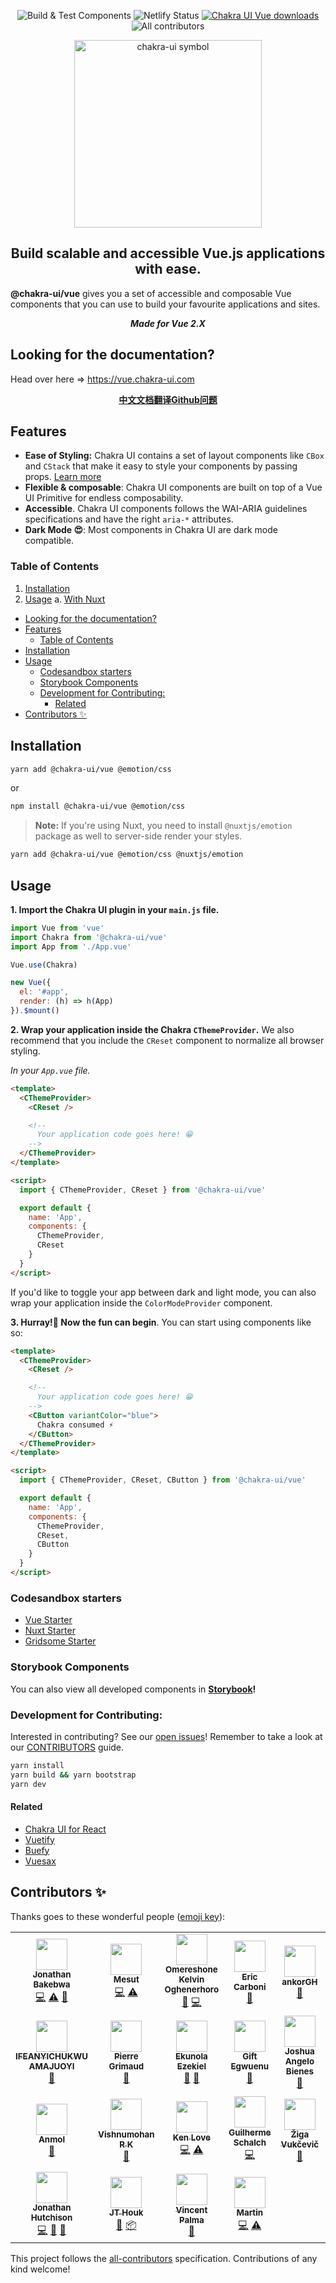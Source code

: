 
<p align="center">
  <img alt="Build & Test Components" src="https://github.com/chakra-ui/chakra-ui-vue/workflows/Build%20&%20Test%20Components/badge.svg" />
  <img alt="Netlify Status" src="https://api.netlify.com/api/v1/badges/0140cfa8-f093-4a69-b29b-6b1abce0c04a/deploy-status" />
  <a href="https://www.npmjs.com/package/@chakra-ui/vue"><img alt="Chakra UI Vue downloads" src="https://img.shields.io/npm/dt/@chakra-ui/vue.svg?style=for-the-badge" /></a>
  <img alt="All contributors" src="https://img.shields.io/badge/all_contributors-6-orange.svg?style=flat-square" />
</p>


<p align="center">
  <a href="https://github.com/chakra-ui/chakra-ui-vue">
    <img src="https://res.cloudinary.com/xtellar/image/upload/v1584242872/chakra-ui/chakra-ui-vue.png" alt="chakra-ui symbol" width="300" />
  </a>
</p>

<h2 align="center">Build scalable and accessible Vue.js applications with ease.</h2>


**@chakra-ui/vue** gives you a set of accessible and composable Vue components that you can use to build your favourite applications and sites.

<p align="center"><strong><i>Made for Vue 2.X</i></strong></p>

## Looking for the documentation?
Head over here => https://vue.chakra-ui.com

<p align="center">
  <a href="https://github.com/chakra-ui/chakra-ui-vue/issues/160">
    <strong>中文文档翻译Github问题</strong>
  </a>
</p>

## Features

- **Ease of Styling:** Chakra UI contains a set of layout components like `CBox` and
  `CStack` that make it easy to style your components by passing props.
  [Learn more](https://chakra-ui.com/style-props)
- **Flexible & composable**: Chakra UI  components are built on top of a Vue UI Primitive for endless composability.
- **Accessible**. Chakra UI components follows the WAI-ARIA guidelines
  specifications and have the right `aria-*` attributes.
- **Dark Mode 😍**: Most components in Chakra UI are dark mode compatible.

### Table of Contents

1. [Installation](#installation)
2. [Usage](#usage)
   a. [With Nuxt](#nuxt-usage)

- [Looking for the documentation?](#looking-for-the-documentation)
- [Features](#features)
  - [Table of Contents](#table-of-contents)
- [Installation](#installation)
- [Usage](#usage)
  - [Codesandbox starters](#codesandbox-starters)
  - [Storybook Components](#storybook-components)
  - [Development for Contributing:](#development-for-contributing)
    - [Related](#related)
- [Contributors ✨](#contributors-)

## Installation

```bash
yarn add @chakra-ui/vue @emotion/css
```

or

```bash
npm install @chakra-ui/vue @emotion/css
```

<a id="nuxt-usage"></a>

> **Note:**
> If you're using Nuxt, you need to install `@nuxtjs/emotion` package as well to server-side render your styles.

```bash
yarn add @chakra-ui/vue @emotion/css @nuxtjs/emotion
```

## Usage

**1. Import the Chakra UI plugin in your `main.js` file.**

```js
import Vue from 'vue'
import Chakra from '@chakra-ui/vue'
import App from './App.vue'

Vue.use(Chakra)

new Vue({
  el: '#app',
  render: (h) => h(App)
}).$mount()
```

**2. Wrap your application inside the Chakra `CThemeProvider`.** We also recommend that you include the `CReset` component to normalize all browser styling.

_In your `App.vue` file._

```html
<template>
  <CThemeProvider>
    <CReset />

    <!--
      Your application code goes here! 😁
    -->
  </CThemeProvider>
</template>

<script>
  import { CThemeProvider, CReset } from '@chakra-ui/vue'

  export default {
    name: 'App',
    components: {
      CThemeProvider,
      CReset
    }
  }
</script>
```

If you'd like to toggle your app between dark and light mode, you can also wrap your application inside the `ColorModeProvider` component.

**3. Hurray!🎉 Now the fun can begin**. You can start using components like so:

```html
<template>
  <CThemeProvider>
    <CReset />

    <!--
      Your application code goes here! 😁
    -->
    <CButton variantColor="blue">
      Chakra consumed ⚡️
    </CButton>
  </CThemeProvider>
</template>

<script>
  import { CThemeProvider, CReset, CButton } from '@chakra-ui/vue'

  export default {
    name: 'App',
    components: {
      CThemeProvider,
      CReset,
      CButton
    }
  }
</script>
```

### Codesandbox starters

- [Vue Starter](https://codesandbox.io/s/chakra-ui-vue-starter-2sy0g)
- [Nuxt Starter](https://codesandbox.io/s/chakra-ui-nuxt-demo-f8tq4)
- [Gridsome Starter](https://codesandbox.io/s/chakra-ui-gridsome-demo-038c9)

### Storybook Components

You can also view all developed components in **[Storybook](https://chakra-ui-vue.netlify.com)!**

### Development for Contributing:

Interested in contributing? See our [open issues](https://github.com/chakra-ui/chakra-ui-vue/issues)! Remember to take a look at our [CONTRIBUTORS](./.github/CONTRIBUTING.md) guide.

```bash
yarn install
yarn build && yarn bootstrap
yarn dev
```

#### Related
- [Chakra UI for React](https://github.com/chakra-ui/chakra-ui)
- [Vuetify](https://vuetifyjs.org)
- [Buefy](https://buefy.org)
- [Vuesax](https://lusaxweb.github.io/vuesax/)

<a id="contributors"></a>

## Contributors ✨

Thanks goes to these wonderful people ([emoji key](https://allcontributors.org/docs/en/emoji-key)):

<!-- ALL-CONTRIBUTORS-LIST:START - Do not remove or modify this section -->
<!-- prettier-ignore-start -->
<!-- markdownlint-disable -->
<table>
  <tr>
    <td align="center"><a href="https://jbakebwa.dev"><img src="https://avatars2.githubusercontent.com/u/21237954?v=4?s=50" width="50px;" alt=""/><br /><sub><b>Jonathan Bakebwa</b></sub></a><br /><a href="https://github.com/chakra-ui/chakra-ui-vue/commits?author=codebender828" title="Code">💻</a> <a href="https://github.com/chakra-ui/chakra-ui-vue/commits?author=codebender828" title="Tests">⚠️</a> <a href="https://github.com/chakra-ui/chakra-ui-vue/commits?author=codebender828" title="Documentation">📖</a></td>
    <td align="center"><a href="http://twitter.com/imesutkoca"><img src="https://avatars2.githubusercontent.com/u/342666?v=4?s=50" width="50px;" alt=""/><br /><sub><b>Mesut</b></sub></a><br /><a href="https://github.com/chakra-ui/chakra-ui-vue/commits?author=koca" title="Code">💻</a> <a href="https://github.com/chakra-ui/chakra-ui-vue/commits?author=koca" title="Tests">⚠️</a></td>
    <td align="center"><a href="http://bit.ly/becomeworldclass"><img src="https://avatars0.githubusercontent.com/u/24433274?v=4?s=50" width="50px;" alt=""/><br /><sub><b>Omereshone Kelvin Oghenerhoro</b></sub></a><br /><a href="https://github.com/chakra-ui/chakra-ui-vue/commits?author=DominusKelvin" title="Documentation">📖</a> <a href="https://github.com/chakra-ui/chakra-ui-vue/commits?author=DominusKelvin" title="Code">💻</a></td>
    <td align="center"><a href="https://convenientstop.netlify.com"><img src="https://avatars0.githubusercontent.com/u/1885157?v=4?s=50" width="50px;" alt=""/><br /><sub><b>Eric Carboni</b></sub></a><br /><a href="https://github.com/chakra-ui/chakra-ui-vue/commits?author=convenientstop" title="Documentation">📖</a></td>
    <td align="center"><a href="http://inusahharis.netlify.com"><img src="https://avatars3.githubusercontent.com/u/28383750?v=4?s=50" width="50px;" alt=""/><br /><sub><b>ankorGH</b></sub></a><br /><a href="https://github.com/chakra-ui/chakra-ui-vue/commits?author=ankorGH" title="Documentation">📖</a></td>
    <td align="center"><a href="https://peoray.dev"><img src="https://avatars2.githubusercontent.com/u/23735423?v=4?s=50" width="50px;" alt=""/><br /><sub><b>Emmanuel Raymond</b></sub></a><br /><a href="https://github.com/chakra-ui/chakra-ui-vue/commits?author=peoray" title="Code">💻</a> <a href="https://github.com/chakra-ui/chakra-ui-vue/commits?author=peoray" title="Documentation">📖</a></td>
    <td align="center"><a href="http://www.harrygulliford.com"><img src="https://avatars0.githubusercontent.com/u/5051286?v=4?s=50" width="50px;" alt=""/><br /><sub><b>Harry Gulliford</b></sub></a><br /><a href="https://github.com/chakra-ui/chakra-ui-vue/commits?author=harrygulliford" title="Documentation">📖</a></td>
  </tr>
  <tr>
    <td align="center"><a href="https://github.com/Anyitechs"><img src="https://avatars1.githubusercontent.com/u/37679025?v=4?s=50" width="50px;" alt=""/><br /><sub><b>IFEANYICHUKWU AMAJUOYI</b></sub></a><br /><a href="https://github.com/chakra-ui/chakra-ui-vue/commits?author=Anyitechs" title="Documentation">📖</a></td>
    <td align="center"><a href="https://github.com/pgrimaud"><img src="https://avatars1.githubusercontent.com/u/1866496?v=4?s=50" width="50px;" alt=""/><br /><sub><b>Pierre Grimaud</b></sub></a><br /><a href="https://github.com/chakra-ui/chakra-ui-vue/commits?author=pgrimaud" title="Documentation">📖</a></td>
    <td align="center"><a href="https://ezekielekunola.com"><img src="https://avatars0.githubusercontent.com/u/24660100?v=4?s=50" width="50px;" alt=""/><br /><sub><b>Ekunola Ezekiel</b></sub></a><br /><a href="#tool-Easybuoy" title="Tools">🔧</a> <a href="https://github.com/chakra-ui/chakra-ui-vue/commits?author=Easybuoy" title="Documentation">📖</a></td>
    <td align="center"><a href="https://www.giftegwuenu.com"><img src="https://avatars3.githubusercontent.com/u/17781315?v=4?s=50" width="50px;" alt=""/><br /><sub><b>Gift Egwuenu</b></sub></a><br /><a href="https://github.com/chakra-ui/chakra-ui-vue/commits?author=lauragift21" title="Documentation">📖</a></td>
    <td align="center"><a href="https://jbienesdev.netlify.app/"><img src="https://avatars1.githubusercontent.com/u/17470909?v=4?s=50" width="50px;" alt=""/><br /><sub><b>Joshua Angelo Bienes</b></sub></a><br /><a href="https://github.com/chakra-ui/chakra-ui-vue/commits?author=jbienesdev" title="Documentation">📖</a></td>
    <td align="center"><a href="https://github.com/saptaksengupta"><img src="https://avatars2.githubusercontent.com/u/21155006?v=4?s=50" width="50px;" alt=""/><br /><sub><b>Saptak Sengupta</b></sub></a><br /><a href="https://github.com/chakra-ui/chakra-ui-vue/commits?author=saptaksengupta" title="Documentation">📖</a></td>
    <td align="center"><a href="https://kuro.tw"><img src="https://avatars1.githubusercontent.com/u/362912?v=4?s=50" width="50px;" alt=""/><br /><sub><b>Kuro Hsu</b></sub></a><br /><a href="https://github.com/chakra-ui/chakra-ui-vue/commits?author=kurotanshi" title="Documentation">📖</a> <a href="https://github.com/chakra-ui/chakra-ui-vue/commits?author=kurotanshi" title="Code">💻</a></td>
  </tr>
  <tr>
    <td align="center"><a href="https://github.com/Anmol270900"><img src="https://avatars2.githubusercontent.com/u/43845658?v=4?s=50" width="50px;" alt=""/><br /><sub><b>Anmol</b></sub></a><br /><a href="https://github.com/chakra-ui/chakra-ui-vue/commits?author=Anmol270900" title="Documentation">📖</a></td>
    <td align="center"><a href="https://github.com/vishnumohanrk"><img src="https://avatars3.githubusercontent.com/u/51525368?v=4?s=50" width="50px;" alt=""/><br /><sub><b>Vishnumohan R K</b></sub></a><br /><a href="https://github.com/chakra-ui/chakra-ui-vue/commits?author=vishnumohanrk" title="Documentation">📖</a></td>
    <td align="center"><a href="https://github.com/freality"><img src="https://avatars3.githubusercontent.com/u/15808?v=4?s=50" width="50px;" alt=""/><br /><sub><b>Ken Love</b></sub></a><br /><a href="https://github.com/chakra-ui/chakra-ui-vue/commits?author=freality" title="Code">💻</a> <a href="https://github.com/chakra-ui/chakra-ui-vue/commits?author=freality" title="Tests">⚠️</a></td>
    <td align="center"><a href="http://www.linkedin.com/in/schalch"><img src="https://avatars3.githubusercontent.com/u/13435327?v=4?s=50" width="50px;" alt=""/><br /><sub><b>Guilherme Schalch</b></sub></a><br /><a href="https://github.com/chakra-ui/chakra-ui-vue/commits?author=gbschalch" title="Code">💻</a></td>
    <td align="center"><a href="http://www.be-codified.com"><img src="https://avatars1.githubusercontent.com/u/10107183?v=4?s=50" width="50px;" alt=""/><br /><sub><b>Žiga Vukčevič</b></sub></a><br /><a href="https://github.com/chakra-ui/chakra-ui-vue/commits?author=be-codified" title="Documentation">📖</a></td>
    <td align="center"><a href="https://github.com/carwack"><img src="https://avatars3.githubusercontent.com/u/16015740?v=4?s=50" width="50px;" alt=""/><br /><sub><b>Sybren W</b></sub></a><br /><a href="https://github.com/chakra-ui/chakra-ui-vue/commits?author=carwack" title="Documentation">📖</a> <a href="#content-carwack" title="Content">🖋</a> <a href="#example-carwack" title="Examples">💡</a> <a href="https://github.com/chakra-ui/chakra-ui-vue/commits?author=carwack" title="Code">💻</a></td>
    <td align="center"><a href="https://github.com/odanado"><img src="https://avatars.githubusercontent.com/u/6040962?v=4?s=50" width="50px;" alt=""/><br /><sub><b>odanado</b></sub></a><br /><a href="https://github.com/chakra-ui/chakra-ui-vue/commits?author=odanado" title="Code">💻</a> <a href="#tool-odanado" title="Tools">🔧</a></td>
  </tr>
  <tr>
    <td align="center"><a href="https://github.com/IHIutch"><img src="https://avatars.githubusercontent.com/u/20825047?v=4?s=50" width="50px;" alt=""/><br /><sub><b>Jonathan Hutchison</b></sub></a><br /><a href="https://github.com/chakra-ui/chakra-ui-vue/commits?author=IHIutch" title="Code">💻</a> <a href="https://github.com/chakra-ui/chakra-ui-vue/issues?q=author%3AIHIutch" title="Bug reports">🐛</a> <a href="#ideas-IHIutch" title="Ideas, Planning, & Feedback">🤔</a></td>
    <td align="center"><a href="https://jt.houk.space/"><img src="https://avatars.githubusercontent.com/u/23695312?v=4?s=50" width="50px;" alt=""/><br /><sub><b>JT Houk</b></sub></a><br /><a href="https://github.com/chakra-ui/chakra-ui-vue/commits?author=HoukasaurusRex" title="Documentation">📖</a> <a href="#platform-HoukasaurusRex" title="Packaging/porting to new platform">📦</a></td>
    <td align="center"><a href="https://github.com/vincentpalma"><img src="https://avatars.githubusercontent.com/u/10133632?v=4?s=50" width="50px;" alt=""/><br /><sub><b>Vincent Palma</b></sub></a><br /><a href="https://github.com/chakra-ui/chakra-ui-vue/commits?author=vincentpalma" title="Documentation">📖</a></td>
    <td align="center"><a href="https://github.com/MWFIAE"><img src="https://avatars.githubusercontent.com/u/6072971?v=4?s=50" width="50px;" alt=""/><br /><sub><b>Martin</b></sub></a><br /><a href="https://github.com/chakra-ui/chakra-ui-vue/commits?author=MWFIAE" title="Code">💻</a> <a href="https://github.com/chakra-ui/chakra-ui-vue/commits?author=MWFIAE" title="Tests">⚠️</a></td>
  </tr>
</table>

<!-- markdownlint-restore -->
<!-- prettier-ignore-end -->

<!-- ALL-CONTRIBUTORS-LIST:END -->

This project follows the [all-contributors](https://github.com/all-contributors/all-contributors) specification. Contributions of any kind welcome!
